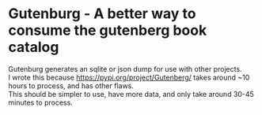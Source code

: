 # Gutenburg - A better way to consume the gutenberg book catalog  
Gutenburg generates an sqlite or json dump for use with other projects.  
I wrote this because https://pypi.org/project/Gutenberg/ takes around ~10 hours to process, and has other flaws.  
This should be simpler to use, have more data, and only take around 30-45 minutes to process.  
